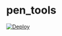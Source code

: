 # pen_tools

[![Deploy](https://github.com/linas-pe/pen_tools/actions/workflows/push.yml/badge.svg)](https://github.com/linas-pe/pen_tools/actions/workflows/push.yml)
